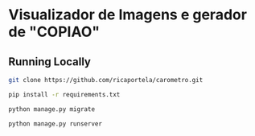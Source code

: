 # Visualizador de Imagens e gerador de "COPIAO"



## Running Locally

```bash
git clone https://github.com/ricaportela/carometro.git
```

```bash
pip install -r requirements.txt
```

```bash
python manage.py migrate
```

```bash
python manage.py runserver
```
